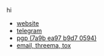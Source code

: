 <p>hi</p>
<ul>
    <li>
        <a href="https://casrass.me" target="_blank" rel="noreferrer noopener nofollow">website</a>
    </li>
    <li>
        <a href="https://t.me/casrass" target="_blank" rel="noreferrer noopener nofollow">telegram</a>
    </li>
    <li>
        <a href="https://casrass.me/pgp.txt" target="_blank" rel="noreferrer noopener nofollow">
                pgp (7a9b ea97 b9d7 0594)
              </a>
    </li>
    <li>
        <a href="https://casrass.me/contact.txt" target="_blank" rel="noreferrer noopener nofollow">email, threema, tox</a>
    </li>
</ul>
